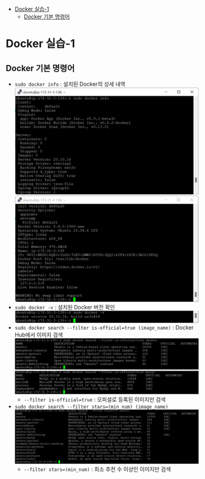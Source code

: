 - [Docker 실습-1](#docker-실습-1)
  - [Docker 기본 명령어](#docker-기본-명령어)

# Docker 실습-1

## Docker 기본 명령어

- `sudo docker info` : 설치된 Docker의 상세 내역
  ![](imgs/img17.png)
  ![](imgs/img18.png)
- `sudo docker -v` : 설치된 Docker 버전 확인
  ![](imgs/img19.png)
- `sudo docker search --filter is-official=true (image_name)` : Docker Hub에서 이미지 검색
  ![](imgs/img20.png)
  ![](imgs/img21.png)
  - `--filter is-official=true` : 오피셜로 등록된 이미지만 검색
- `sudo docker search --filter stars=(min_num) (image_name)`
  ![](imgs/img22.png)
  - `--filter stars=(min_num)` : 최소 추천 수 이상인 이미지만 검색
